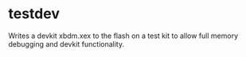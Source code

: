 # testdev
Writes a devkit xbdm.xex to the flash on a test kit to allow full memory debugging and devkit functionality.
